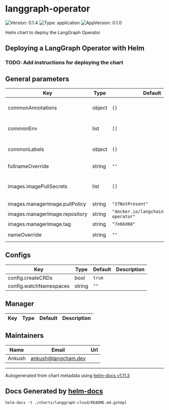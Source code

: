 # langgraph-operator

![Version: 0.1.4](https://img.shields.io/badge/Version-0.1.4-informational?style=flat-square) ![Type: application](https://img.shields.io/badge/Type-application-informational?style=flat-square) ![AppVersion: 0.1.0](https://img.shields.io/badge/AppVersion-0.1.0-informational?style=flat-square)

Helm chart to deploy the LangGraph Operator

## Deploying a LangGraph Operator with Helm

### TODO: Add instructions for deploying the chart

## General parameters

| Key | Type | Default | Description |
|-----|------|---------|-------------|
| commonAnnotations | object | `{}` | Annotations that will be applied to all resources created by the chart |
| commonEnv | list | `[]` | Common environment variables that will be applied to all deployments |
| commonLabels | object | `{}` | Labels that will be applied to all resources created by the chart |
| fullnameOverride | string | `""` | String to fully override `"langgraphOperator.fullname"` |
| images.imagePullSecrets | list | `[]` | Secrets with credentials to pull images from a private registry. Specified as name: value. |
| images.managerImage.pullPolicy | string | `"IfNotPresent"` |  |
| images.managerImage.repository | string | `"docker.io/langchain/langgraph-operator"` |  |
| images.managerImage.tag | string | `"7e66d68"` |  |
| nameOverride | string | `""` | Provide a name in place of `langgraphOperator` |

## Configs

| Key | Type | Default | Description |
|-----|------|---------|-------------|
| config.createCRDs | bool | `true` |  |
| config.watchNamespaces | string | `""` |  |

## Manager

| Key | Type | Default | Description |
|-----|------|---------|-------------|

## Maintainers

| Name | Email | Url |
| ---- | ------ | --- |
| Ankush | <ankush@langchain.dev> |  |

----------------------------------------------
Autogenerated from chart metadata using [helm-docs v1.11.3](https://github.com/norwoodj/helm-docs/releases/v1.11.3)
## Docs Generated by [helm-docs](https://github.com/norwoodj/helm-docs)
`helm-docs -t ./charts/langgraph-cloud/README.md.gotmpl`
